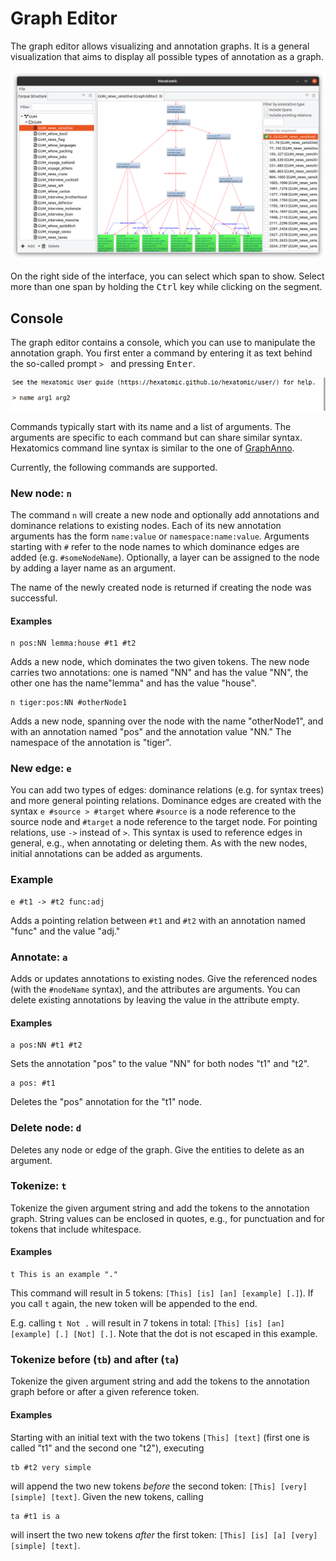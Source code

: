 # Graph Editor

The graph editor allows visualizing and annotation graphs.
It is a general visualization that aims to display all possible types of annotation as a graph.

![Screenshot of the graph editor](graph-viewer.png)

On the right side of the interface, you can select which span to show.
Select more than one span by holding the <kbd>Ctrl</kbd> key while clicking on the segment.

## Console

The graph editor contains a console, which you can use to manipulate the annotation graph.
You first enter a command by entering it as text behind the so-called prompt `> ` and pressing <kbd>Enter</kbd>.

![Screenshot of the console prompt, showing the text > name arg1 arg2](prompt.png)

Commands typically start with its name and a list of arguments. The arguments are specific to each command but can share similar syntax.
Hexatomics command line syntax is similar to the one of [GraphAnno](https://github.com/LBierkandt/graph-anno/blob/master/doc/GraphAnno-Documentation_en.pdf).

Currently, the following commands are supported.

### New node: `n`

The command `n` will create a new node and optionally add annotations and dominance relations to existing nodes.
Each of its new annotation arguments has the form `name:value` or `namespace:name:value`.
Arguments starting with `#` refer to the node names to which dominance edges are added (e.g. `#someNodeName`).
Optionally, a layer can be assigned to the node by adding a layer name as an argument.

The name of the newly created node is returned if creating the node was successful.

#### Examples

```
n pos:NN lemma:house #t1 #t2
```

Adds a new node, which dominates the two given tokens.
The new node carries two annotations: one is named "NN" and has the value "NN", the other one has the name"lemma" and has the value "house".

```
n tiger:pos:NN #otherNode1
```

Adds a new node, spanning over the node with the name "otherNode1", and with an annotation named "pos" and the annotation value "NN."
The namespace of the annotation is "tiger".

### New edge: `e`

You can add two types of edges: dominance relations (e.g. for syntax trees) and more general pointing relations.
Dominance edges are created with the syntax `e #source > #target` where `#source` is a node reference to the source node and `#target` a node reference to the target node.
For pointing relations, use `->` instead of `>`.
This syntax is used to reference edges in general, e.g., when annotating or deleting them.
As with the new nodes, initial annotations can be added as arguments.

### Example

```
e #t1 -> #t2 func:adj
```

Adds a pointing relation between `#t1` and `#t2` with an annotation named "func" and the value "adj."

### Annotate: `a`

Adds or updates annotations to existing nodes.
Give the referenced nodes (with the `#nodeName` syntax), and the attributes are arguments.
You can delete existing annotations by leaving the value in the attribute empty.

#### Examples

```
a pos:NN #t1 #t2
```
Sets the annotation "pos" to the value "NN" for both nodes "t1" and "t2".

```
a pos: #t1
```
Deletes the "pos" annotation for the "t1" node.


### Delete node: `d`

Deletes any node or edge of the graph.
Give the entities to delete as an argument.

### Tokenize: `t`

Tokenize the given argument string and add the tokens to the annotation graph.
String values can be enclosed in quotes, e.g., for punctuation and for tokens that include whitespace.

#### Examples

```
t This is an example "."
```

This command will result in 5 tokens: `[This] [is] [an] [example] [.]`).
If you call `t` again, the new token will be appended to the end.

E.g. calling `t Not .` will result in 7 tokens in total: `[This] [is] [an] [example] [.] [Not] [.]`.
Note that the dot is not escaped in this example.



### Tokenize before (`tb`) and after (`ta`)

Tokenize the given argument string and add the tokens to the annotation graph before or after a given reference token.

#### Examples

Starting with an initial text with the two tokens `[This] [text]` (first one is called "t1" and the second one "t2"),
executing

```
tb #t2 very simple
```

will append the two new tokens *before* the second token: `[This] [very] [simple] [text]`.
Given the new tokens, calling
```
ta #t1 is a
```
will insert the two new tokens *after* the first token: `[This] [is] [a] [very] [simple] [text]`.
